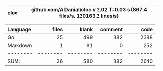 cloc|github.com/AlDanial/cloc v 2.02  T=0.03 s (867.4 files/s, 120163.2 lines/s)
--- | ---

Language|files|blank|comment|code
:-------|-------:|-------:|-------:|-------:
Go|25|499|382|2388
Markdown|1|81|0|252
--------|--------|--------|--------|--------
SUM:|26|580|382|2640
